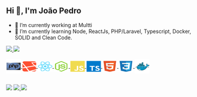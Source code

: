 ## Hi 👋, I'm João Pedro

- 🔭 I’m currently working at Multti
- 🌱 I’m currently learning Node, ReactJs, PHP/Laravel, Typescript, Docker, SOLID and Clean Code.

<div>
  <a href="https://github.com/joaopedro1997">
  <img height="180em" src="https://github-readme-stats.vercel.app/api?username=joaopedro1997&show_icons=true&theme=cobalt&include_all_commits=true&count_private=true"/>
  <img height="180em" src="https://github-readme-stats.vercel.app/api/top-langs/?username=joaopedro1997&layout=compact&langs_count=7&theme=cobalt"/>
</div>
  <div style="display: inline_block"><br>
  <img align="center" alt="joaopedro-PHP" height="40" width="40" src="https://raw.githubusercontent.com/devicons/devicon/master/icons/php/php-original.svg">
  <img align="center" alt="joaopedro-Laravel" height="28" width="38" src="https://github.com/devicons/devicon/blob/master/icons/laravel/laravel-plain.svg">
  <img align="center" alt="joaopedro-react" height="30" width="40" src="https://raw.githubusercontent.com/devicons/devicon/master/icons/react/react-original.svg">
  <img align="center" alt="joaopedro-Js" height="30" width="40" src="https://raw.githubusercontent.com/devicons/devicon/master/icons/nodejs/nodejs-original.svg">
  <img align="center" alt="joaopedro-Js" height="30" width="40" src="https://raw.githubusercontent.com/devicons/devicon/master/icons/javascript/javascript-plain.svg">
  <img align="center" alt="joaopedro-Ts" height="30" width="40" src="https://raw.githubusercontent.com/devicons/devicon/master/icons/typescript/typescript-plain.svg">
  <img align="center" alt="joaopedro-HTML" height="30" width="40" src="https://raw.githubusercontent.com/devicons/devicon/master/icons/html5/html5-original.svg">
  <img align="center" alt="joaopedro-CSS" height="30" width="40" src="https://raw.githubusercontent.com/devicons/devicon/master/icons/css3/css3-original.svg">
  <img align="center" alt="joaopedro-Docker" height="40" width="40" src="https://raw.githubusercontent.com/devicons/devicon/master/icons/docker/docker-original.svg">

</div>
  
  ##
  
<div>
  <a href="https://www.linkedin.com/in/jo%C3%A3o-pedro-amaral-dias/" target="_blank"><img src="https://img.shields.io/badge/-LinkedIn-%230077B5?style=for-the-badge&logo=linkedin&logoColor=white" target="_blank"></a>
  <a href = "mailto:joaopedrodiasamaral@gmail.com"><img src="https://img.shields.io/badge/-Gmail-%23333?style=for-the-badge&logo=gmail&logoColor=white" target="_blank">
 </a> 
 <a href="https://instagram.com/joaopedroad1" target="_blank"><img src="https://img.shields.io/badge/-Instagram-%23E4405F?style=for-the-badge&logo=instagram&logoColor=white"    target="_blank">
 </a>
</div> 
